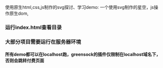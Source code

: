 使用原生html,css,js制作的svg探讨、学习demo:
一个使用svg制作的星空，js操作原生dom,

### 运行index.html查看目录

### 大部分项目需要运行在服务器环境

#### 所有demo都可以在localhost跑，greensock的插件仅限制在localhost域名下，否则会跳转付费页面